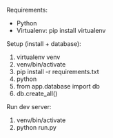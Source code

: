 Requirements:
- Python
- Virtualenv: pip install virtualenv

Setup (install + database):
1. virtualenv venv
2. venv/bin/activate
3. pip install -r requirements.txt
4. python
5. from app.database import db
6. db.create_all()

Run dev server:
1. venv/bin/activate
2. python run.py

